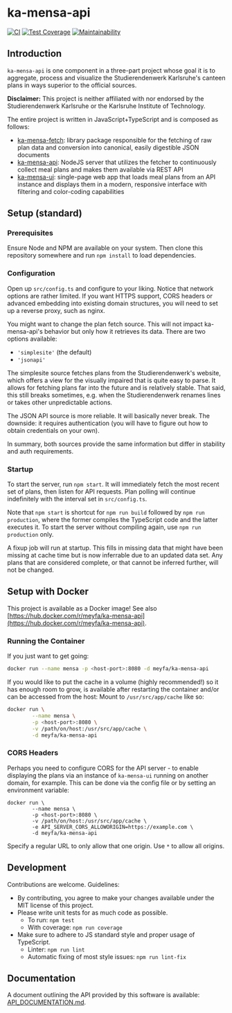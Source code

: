 # ka-mensa-api

[![CI](https://github.com/meyfa/ka-mensa-api/actions/workflows/main.yml/badge.svg)](https://github.com/meyfa/ka-mensa-api/actions/workflows/main.yml)
[![Test Coverage](https://api.codeclimate.com/v1/badges/9b1f9ce6f3bec49c26a1/test_coverage)](https://codeclimate.com/github/meyfa/ka-mensa-api/test_coverage)
[![Maintainability](https://api.codeclimate.com/v1/badges/9b1f9ce6f3bec49c26a1/maintainability)](https://codeclimate.com/github/meyfa/ka-mensa-api/maintainability)


## Introduction

`ka-mensa-api` is one component in a three-part project whose goal it is to
aggregate, process and visualize the Studierendenwerk Karlsruhe's canteen plans
in ways superior to the official sources.

**Disclaimer:** This project is neither affiliated with nor endorsed by the
Studierendenwerk Karlsruhe or the Karlsruhe Institute of Technology.

The entire project is written in JavaScript+TypeScript and is composed as follows:

- [ka-mensa-fetch](https://github.com/meyfa/ka-mensa-fetch): library package
    responsible for the fetching of raw plan data and conversion into canonical,
    easily digestible JSON documents
- [ka-mensa-api](https://github.com/meyfa/ka-mensa-api): NodeJS server that
    utilizes the fetcher to continuously collect meal plans and makes them
    available via REST API
- [ka-mensa-ui](https://github.com/meyfa/ka-mensa-ui): single-page web app
    that loads meal plans from an API instance and displays them in a modern,
    responsive interface with filtering and color-coding capabilities


## Setup (standard)

### Prerequisites

Ensure Node and NPM are available on your system. Then clone this repository
somewhere and run `npm install` to load dependencies.

### Configuration

Open up `src/config.ts` and configure to your liking. Notice that network options
are rather limited. If you want HTTPS support, CORS headers or advanced
embedding into existing domain structures, you will need to set up a reverse
proxy, such as nginx.

You might want to change the plan fetch source. This will not impact
ka-mensa-api's behavior but only how it retrieves its data.
There are two options available:

- `'simplesite'` (the default)
- `'jsonapi'`

The simplesite source fetches plans from the Studierendenwerk's website, which
offers a view for the visually impaired that is quite easy to parse. It allows
for fetching plans far into the future and is relatively stable. That said, this
still breaks sometimes, e.g. when the Studierendenwerk renames lines or takes
other unpredictable actions.

The JSON API source is more reliable. It will basically never break. The
downside: it requires authentication (you will have to figure out how to obtain
credentials on your own).

In summary, both sources provide the same information but differ in stability
and auth requirements.

### Startup

To start the server, run `npm start`. It will immediately fetch the most recent
set of plans, then listen for API requests. Plan polling will continue
indefinitely with the interval set in `src/config.ts`.

Note that `npm start` is shortcut for `npm run build` followed by `npm run production`,
where the former compiles the TypeScript code and the latter executes it.
To start the server without compiling again, use `npm run production` only.

A fixup job will run at startup. This fills in missing data that might have
been missing at cache time but is now inferrable due to an updated data set.
Any plans that are considered complete, or that cannot be inferred further,
will not be changed.


## Setup with Docker

This project is available as a Docker image! See also
[https://hub.docker.com/r/meyfa/ka-mensa-api](https://hub.docker.com/r/meyfa/ka-mensa-api).

### Running the Container

If you just want to get going:

```sh
docker run --name mensa -p <host-port>:8080 -d meyfa/ka-mensa-api
```

If you would like to put the cache in a volume (highly recommended!) so it has
enough room to grow, is available after restarting the container and/or can be
accessed from the host: Mount to `/usr/src/app/cache` like so:

```sh
docker run \
        --name mensa \
        -p <host-port>:8080 \
        -v /path/on/host:/usr/src/app/cache \
        -d meyfa/ka-mensa-api
```

### CORS Headers

Perhaps you need to configure CORS for the API server - to enable displaying
the plans via an instance of `ka-mensa-ui` running on another domain, for
example. This can be done via the config file or by setting an environment
variable:

```
docker run \
        --name mensa \
        -p <host-port>:8080 \
        -v /path/on/host:/usr/src/app/cache \
        -e API_SERVER_CORS_ALLOWORIGIN=https://example.com \
        -d meyfa/ka-mensa-api
```

Specify a regular URL to only allow that one origin. Use `*` to allow all
origins.


## Development

Contributions are welcome. Guidelines:

- By contributing, you agree to make your changes available under the MIT
    license of this project.
- Please write unit tests for as much code as possible.
    * To run: `npm test`
    * With coverage: `npm run coverage`
- Make sure to adhere to JS standard style and proper usage of TypeScript.
    * Linter: `npm run lint`
    * Automatic fixing of most style issues: `npm run lint-fix`


## Documentation

A document outlining the API provided by this software is available:
[API_DOCUMENTATION.md](https://github.com/meyfa/ka-mensa-api/blob/master/API_DOCUMENTATION.md).

